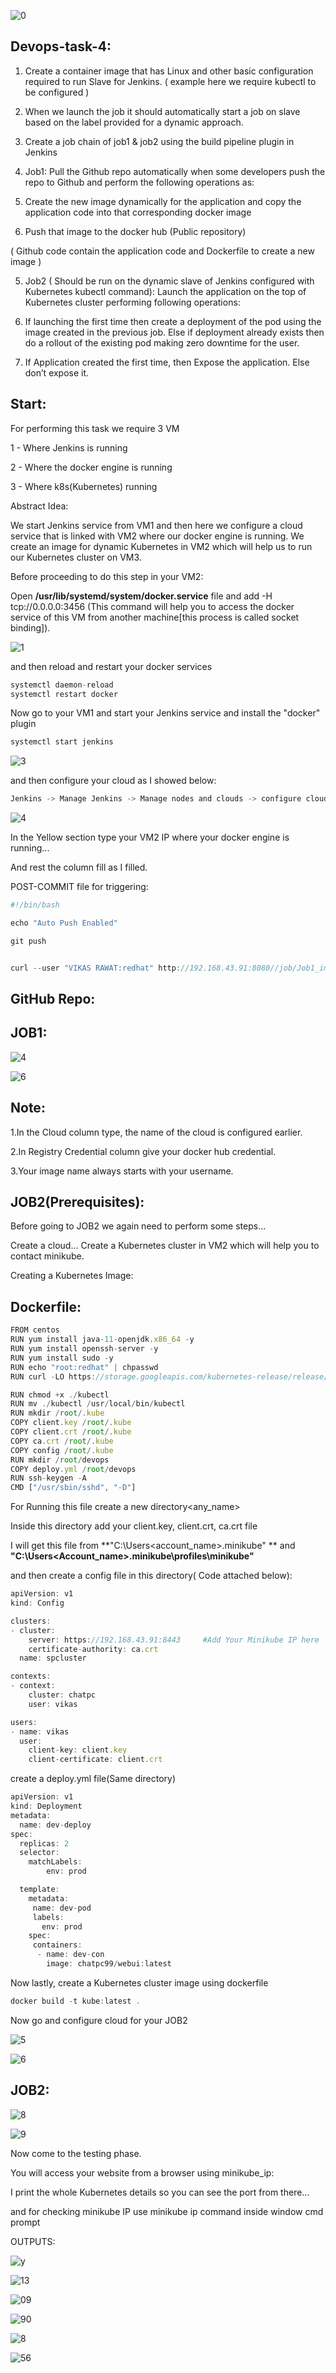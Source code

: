 ![0](https://user-images.githubusercontent.com/66811679/85506834-60220280-b5ae-11ea-8265-0524cb67a7e0.jpg)
## Devops-task-4:

1. Create a container image that has Linux and other basic configuration required to run Slave for Jenkins. ( example here we require kubectl to be configured )

2. When we launch the job it should automatically start a job on slave based on the label provided for a dynamic approach.

3. Create a job chain of job1 & job2 using the build pipeline plugin in Jenkins

4. Job1: Pull the Github repo automatically when some developers push the repo to Github and perform the following operations as:

1. Create the new image dynamically for the application and copy the application code into that corresponding docker image

2. Push that image to the docker hub (Public repository)

( Github code contain the application code and Dockerfile to create a new image )

5. Job2 ( Should be run on the dynamic slave of Jenkins configured with Kubernetes kubectl command): Launch the application on the top of Kubernetes cluster performing following operations:

1. If launching the first time then create a deployment of the pod using the image created in the previous job. Else if deployment already exists then do a rollout of the existing pod making zero downtime for the user.

2. If Application created the first time, then Expose the application. Else don’t expose it.

##  Start:

For performing this task we require 3 VM

1 - Where Jenkins is running

2 - Where the docker engine is running

3 - Where k8s(Kubernetes) running

Abstract Idea:

We start Jenkins service from VM1 and then here we configure a cloud service that is linked with VM2 where our docker engine is running. We create an image for dynamic Kubernetes in VM2 which will help us to run our Kubernetes cluster on VM3.

Before proceeding to do this step in your VM2:

Open **/usr/lib/systemd/system/docker.service** file and add -H tcp://0.0.0.0:3456
(This command will help you to access the docker service of this VM from another machine[this process is called socket binding]).

![1](https://user-images.githubusercontent.com/66811679/85507787-27832880-b5b0-11ea-930b-21909f25cf8e.jpg)

and then reload and restart your docker services


```javascript
systemctl daemon-reload
systemctl restart docker
```

Now go to your VM1 and start your Jenkins service and install the "docker" plugin

```javascript
systemctl start jenkins
```

![3](https://user-images.githubusercontent.com/66811679/85508617-aaf14980-b5b1-11ea-90b6-7286d0da955d.png)

and then configure your cloud as I showed below:

```javascript
Jenkins -> Manage Jenkins -> Manage nodes and clouds -> configure cloud -> add a new cloud -> docker
```

![4](https://user-images.githubusercontent.com/66811679/85509191-c446c580-b5b2-11ea-93af-f80d0205495f.png)

In the Yellow section type your VM2 IP where your docker engine is running...

And rest the column fill as I filled.

POST-COMMIT file for triggering:

```javascript
#!/bin/bash

echo "Auto Push Enabled"

git push


curl --user "VIKAS RAWAT:redhat" http://192.168.43.91:8080//job/Job1_image_build/build?token=devops
```

## GitHub Repo:

## JOB1:

![4](https://user-images.githubusercontent.com/66811679/85510059-19370b80-b5b4-11ea-880a-d37d4bfee07e.PNG)

![6](https://user-images.githubusercontent.com/66811679/85510571-c6aa1f00-b5b4-11ea-868b-bcd926837f84.png)

## Note:

1.In the Cloud column type, the name of the cloud is configured earlier.

2.In Registry Credential column give your docker hub credential.

3.Your image name always starts with your username.

## JOB2(Prerequisites):

Before going to JOB2 we again need to perform some steps...

Create a cloud... Create a Kubernetes cluster in VM2 which will help you to contact minikube.

Creating a Kubernetes Image:

## Dockerfile:
```javascript
FROM centos
RUN yum install java-11-openjdk.x86_64 -y
RUN yum install openssh-server -y
RUN yum install sudo -y
RUN echo "root:redhat" | chpasswd
RUN curl -LO https://storage.googleapis.com/kubernetes-release/release/`curl -s https://storage.googleapis.com/kubernetes-release/release/stable.txt`/bin/linux/amd64/kubectl

RUN chmod +x ./kubectl
RUN mv ./kubectl /usr/local/bin/kubectl
RUN mkdir /root/.kube
COPY client.key /root/.kube
COPY client.crt /root/.kube
COPY ca.crt /root/.kube
COPY config /root/.kube
RUN mkdir /root/devops
COPY deploy.yml /root/devops
RUN ssh-keygen -A
CMD ["/usr/sbin/sshd", "-D"]
```

For Running this file create a new directory<any_name>

Inside this directory add your client.key, client.crt, ca.crt file

I will get this file from **"C:\Users\<account_name>\.minikube" ** and **"C:\Users\<Account_name>\.minikube\profiles\minikube"**

and then create a config file in this directory( Code attached below):

```javascript
apiVersion: v1
kind: Config

clusters:
- cluster:
    server: https://192.168.43.91:8443     #Add Your Minikube IP here
    certificate-authority: ca.crt
  name: spcluster

contexts:
- context:
    cluster: chatpc
    user: vikas

users:
- name: vikas
  user:
    client-key: client.key
    client-certificate: client.crt
```

create a deploy.yml file(Same directory)
```javascript
apiVersion: v1
kind: Deployment
metadata:
  name: dev-deploy
spec:
  replicas: 2
  selector:
    matchLabels:
        env: prod

  template:
    metadata:
     name: dev-pod
     labels:
       env: prod
    spec:
     containers:
      - name: dev-con
        image: chatpc99/webui:latest
```
Now lastly, create a Kubernetes cluster image using dockerfile

```javascript
docker build -t kube:latest .
```
Now go and configure cloud for your JOB2

![5](https://user-images.githubusercontent.com/66811679/85513458-42f23180-b5b8-11ea-9510-603da44f87e2.png)

![6](https://user-images.githubusercontent.com/66811679/85514732-931dc380-b5b9-11ea-9002-f21e178d1c52.png)

## JOB2:

![8](https://user-images.githubusercontent.com/66811679/85515250-23f49f00-b5ba-11ea-9591-b3540a39960f.png)

![9](https://user-images.githubusercontent.com/66811679/85515615-8fd70780-b5ba-11ea-92c8-211da5121790.png)

Now come to the testing phase.


You will access your website from a browser using minikube_ip:<port>

I print the whole Kubernetes details so you can see the port from there...

and for checking minikube IP use minikube ip command inside window cmd prompt

OUTPUTS:

![y](https://user-images.githubusercontent.com/66811679/85535320-4d6bf580-b5cf-11ea-94e5-42d2e6533c8a.jpg)



![13](https://user-images.githubusercontent.com/66811679/85522679-36270b00-b5c3-11ea-9d15-7d6922aa191d.png)


![09](https://user-images.githubusercontent.com/66811679/85523943-d598cd80-b5c4-11ea-9e4f-98dde6607375.png)


![90](https://user-images.githubusercontent.com/66811679/85530372-201d4880-b5cb-11ea-81f0-4be735416ed4.PNG)



![8](https://user-images.githubusercontent.com/66811679/85524153-1abcff80-b5c5-11ea-8c06-576442502866.png)


![56](https://user-images.githubusercontent.com/66811679/85526764-83a57700-b5c7-11ea-80ed-6beba593f252.png)
